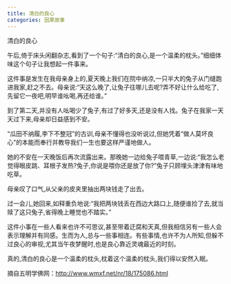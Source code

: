 ```yaml
---
title: 清白的良心
categories: 因果故事
---
```



清白的良心

午后,倚于床头闲翻杂志,看到了一个句子:“清白的良心,是一个温柔的枕头。”细细体味这个句子让我想起一件事来。

这件事是发生在我母亲身上的,夏天晚上我们在院中纳凉,一只半大的兔子从门缝跑进我家,赶之不去。母亲说:“天这么晚了,让兔子往哪儿去呢?弄不好让什么给吃了,先留它一夜吧,明早谁吆喝,再还给谁。”

到了第二天,并没有人吆喝少了兔子,有过了好多天,还是没有人找。兔子在我家一天天过下来,母亲却日益感到不安。

“瓜田不纳履,李下不整冠”的古训,母亲不懂得也没听说过,但她凭着“做人莫坏良心”的本能而奉行并教导我们一生也要这样严谨地做人。

她的不安在一天晚饭后再次流露出来。那晚她一边给兔子喂青草,一边说:“我怎么老觉得眼皮跳、耳根子发热?兔子,你说是喂你还是放了你?”兔子只顾埋头津津有味地吃草。

母亲叹了口气,从父亲的皮夹里抽出两块钱走了出去。

过一会儿,她回来,如释重负地说:“我把两块钱丢在西边大路口上,随便谁捡了去,就当赎了这只兔子,省得晚上睡觉也不踏实。”

这件小事在一些人看来也许不可思议,甚至带着迂腐和天真,但我相信另有一些人会表示理解并有同感。生而为人,总与一些事相连。有些事情,也许不为人所知,但躲不过良心的审视,尤其当午夜梦醒时,也是良心靠近灵魂最近的时刻。

真的,清白的良心是一个温柔的枕头,枕着这个温柔的枕头,我们得以安然入眠。

摘自五明学佛网：http://www.wmxf.net/nr/18/175086.html